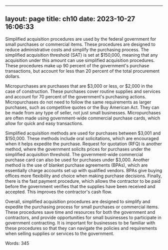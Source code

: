 
---
layout: page
title: ch10
date: 2023-10-27 16:06:33
---
Simplified acquisition procedures are used by the federal government for small purchases or commercial items. These procedures are designed to reduce administrative costs and simplify the purchasing process. The simplified acquisition threshold (SAT) is set at $150,000, meaning that any acquisition under this amount can use simplified acquisition procedures. These procedures make up 90 percent of the government's purchase transactions, but account for less than 20 percent of the total procurement dollars.

Micropurchases are purchases that are $3,000 or less, or $2,000 in the case of construction. These purchases cover routine supplies and services and account for 70 percent of the government's purchasing actions. Micropurchases do not need to follow the same requirements as larger purchases, such as competitive quotes or the Buy American Act. They can be made from any type of seller, not just small businesses. Micropurchases are often made using government-wide commercial purchase cards, which allow for quick and easy transactions.

Simplified acquisition methods are used for purchases between $3,001 and $150,000. These methods include oral solicitations, which are encouraged when it helps expedite the purchase. Request for quotation (RFQ) is another method, where the government solicits prices for purchases under the simplified acquisition threshold. The government-wide commercial purchase card can also be used for purchases under $3,000. Another method is the use of blanket purchase agreements (BPAs), which are essentially charge accounts set up with qualified vendors. BPAs give buying offices more flexibility and choice when making purchase decisions. Finally, there is the fast payment procedure, which allows the contractor to be paid before the government verifies that the supplies have been received and accepted. This improves the contractor's cash flow.

Overall, simplified acquisition procedures are designed to simplify and expedite the purchasing process for small purchases or commercial items. These procedures save time and resources for both the government and contractors, and provide opportunities for small businesses to participate in government contracting. It is important for businesses to be familiar with these procedures so that they can navigate the policies and requirements when selling supplies or services to the government.

Words: 345